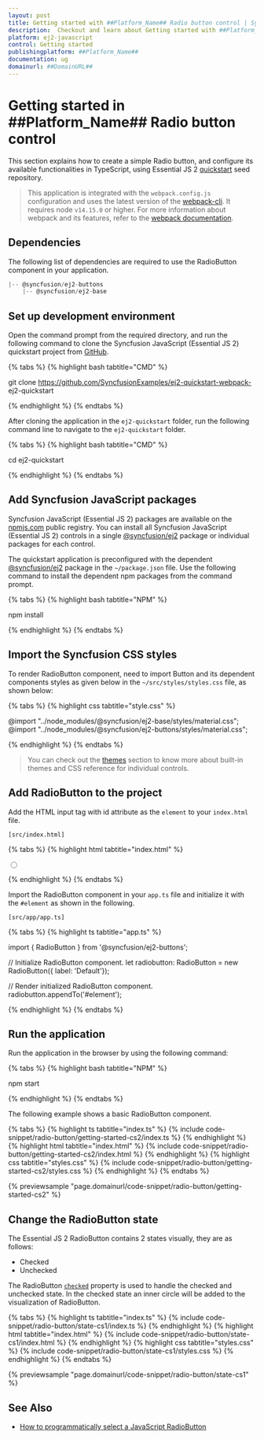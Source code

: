 ```yaml
---
layout: post
title: Getting started with ##Platform_Name## Radio button control | Syncfusion
description:  Checkout and learn about Getting started with ##Platform_Name## Radio button control of Syncfusion Essential JS 2 and more details.
platform: ej2-javascript
control: Getting started 
publishingplatform: ##Platform_Name##
documentation: ug
domainurl: ##DomainURL##
---
```


# Getting started in ##Platform_Name## Radio button control

This section explains how to create a simple Radio button, and configure its available functionalities in TypeScript, using Essential JS 2 [quickstart](https://github.com/SyncfusionExamples/ej2-quickstart-webpack-) seed repository.

> This application is integrated with the `webpack.config.js` configuration and uses the latest version of the [webpack-cli](https://webpack.js.org/api/cli/#commands). It requires node `v14.15.0` or higher. For more information about webpack and its features, refer to the [webpack documentation](https://webpack.js.org/guides/getting-started/).

## Dependencies

The following list of dependencies are required to use the RadioButton component in your application.

```js
|-- @syncfusion/ej2-buttons
    |-- @syncfusion/ej2-base
```

## Set up development environment

Open the command prompt from the required directory, and run the following command to clone the Syncfusion JavaScript (Essential JS 2) quickstart project from [GitHub](https://github.com/SyncfusionExamples/ej2-quickstart-webpack-).

{% tabs %}
{% highlight bash tabtitle="CMD" %}

git clone https://github.com/SyncfusionExamples/ej2-quickstart-webpack- ej2-quickstart

{% endhighlight %}
{% endtabs %}

After cloning the application in the `ej2-quickstart` folder, run the following command line to navigate to the `ej2-quickstart` folder.

{% tabs %}
{% highlight bash tabtitle="CMD" %}

cd ej2-quickstart

{% endhighlight %}
{% endtabs %}

## Add Syncfusion JavaScript packages

Syncfusion JavaScript (Essential JS 2) packages are available on the [npmjs.com](https://www.npmjs.com/~syncfusionorg) public registry. You can install all Syncfusion JavaScript (Essential JS 2) controls in a single [@syncfusion/ej2](https://www.npmjs.com/package/@syncfusion/ej2) package or individual packages for each control.

The quickstart application is preconfigured with the dependent [@syncfusion/ej2](https://www.npmjs.com/package/@syncfusion/ej2) package in the `~/package.json` file. Use the following command to install the dependent npm packages from the command prompt.

{% tabs %}
{% highlight bash tabtitle="NPM" %}

npm install

{% endhighlight %}
{% endtabs %}

## Import the Syncfusion CSS styles

To render RadioButton component, need to import Button and its dependent components styles as given below in the `~/src/styles/styles.css` file, as shown below: 

{% tabs %}
{% highlight css tabtitle="style.css" %}

@import "../node_modules/@syncfusion/ej2-base/styles/material.css";
@import "../node_modules/@syncfusion/ej2-buttons/styles/material.css";

{% endhighlight %}
{% endtabs %}

> You can check out the [themes](https://ej2.syncfusion.com/documentation/appearance/theme/) section to know more about built-in themes and CSS reference for individual controls.

## Add RadioButton to the project

Add the HTML input tag with id attribute as the `element` to your `index.html` file.

`[src/index.html]`

{% tabs %}
{% highlight html tabtitle="index.html" %}

<!DOCTYPE html>
<html lang="en">

<head>
    <title>Essential JS 2</title>
    <meta charset="utf-8" />
    <meta name="viewport" content="width=device-width, initial-scale=1.0, user-scalable=no" />
    <meta name="description" content="Essential JS 2" />
    <meta name="author" content="Syncfusion" />
    <link rel="shortcut icon" href="resources/favicon.ico" />
    <link href="https://maxcdn.bootstrapcdn.com/bootstrap/3.3.7/css/bootstrap.min.css" rel="stylesheet" />
</head>

<body>
    <div>
        <!--element which is going to render-->
        <input id="element" type="radio"/>
    </div>

</body>

</html>

{% endhighlight %}
{% endtabs %}

Import the RadioButton component in your `app.ts` file and initialize it with the `#element` as shown in the following.

`[src/app/app.ts]`

{% tabs %}
{% highlight ts tabtitle="app.ts" %}

import { RadioButton } from '@syncfusion/ej2-buttons';

// Initialize RadioButton component.
let radiobutton: RadioButton = new RadioButton({ label: 'Default'});

// Render initialized RadioButton component.
radiobutton.appendTo('#element');

{% endhighlight %}
{% endtabs %}

## Run the application

Run the application in the browser by using the following command:

{% tabs %}
{% highlight bash tabtitle="NPM" %}

npm start

{% endhighlight %}
{% endtabs %}

The following example shows a basic RadioButton component.

{% tabs %}
{% highlight ts tabtitle="index.ts" %}
{% include code-snippet/radio-button/getting-started-cs2/index.ts %}
{% endhighlight %}
{% highlight html tabtitle="index.html" %}
{% include code-snippet/radio-button/getting-started-cs2/index.html %}
{% endhighlight %}
{% highlight css tabtitle="styles.css" %}
{% include code-snippet/radio-button/getting-started-cs2/styles.css %}
{% endhighlight %}
{% endtabs %}
          
{% previewsample "page.domainurl/code-snippet/radio-button/getting-started-cs2" %}

## Change the RadioButton state

The Essential JS 2 RadioButton contains 2 states visually, they are as follows:
* Checked
* Unchecked

The RadioButton [`checked`](../api/radio-button#checked) property is used to handle the checked and unchecked state. In the checked state an inner circle will be added to the visualization of RadioButton.

{% tabs %}
{% highlight ts tabtitle="index.ts" %}
{% include code-snippet/radio-button/state-cs1/index.ts %}
{% endhighlight %}
{% highlight html tabtitle="index.html" %}
{% include code-snippet/radio-button/state-cs1/index.html %}
{% endhighlight %}
{% highlight css tabtitle="styles.css" %}
{% include code-snippet/radio-button/state-cs1/styles.css %}
{% endhighlight %}
{% endtabs %}
          
{% previewsample "page.domainurl/code-snippet/radio-button/state-cs1" %}

## See Also

* [How to programmatically select a JavaScript RadioButton](https://www.syncfusion.com/forums/168711)